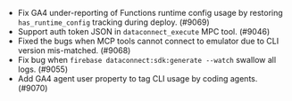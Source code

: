 - Fix GA4 under-reporting of Functions runtime config usage by restoring `has_runtime_config` tracking during deploy. (#9069)
- Support auth token JSON in `dataconnect_execute` MPC tool. (#9046)
- Fixed the bugs when MCP tools cannot connect to emulator due to CLI version mis-matched. (#9068)
- Fix bug when `firebase dataconnect:sdk:generate --watch` swallow all logs. (#9055)
- Add GA4 agent user property to tag CLI usage by coding agents. (#9070)
